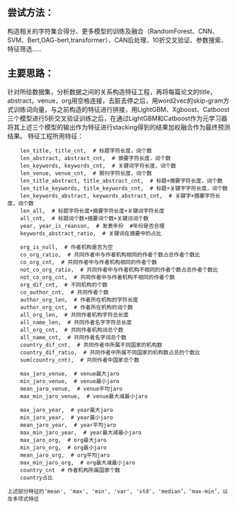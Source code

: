 ## 尝试方法：
构造相关的字符集合得分、更多模型的训练及融合（RandomForest、CNN、SVM、Bert,OAG-bert,transformer）、CAN后处理、10折交叉验证、参数搜索、特征筛选.....
## 主要思路：
针对所给数据集，分析数据之间的关系构造特征工程，再将每篇论文的title，abstract，venue，org用空格连接，去脏去停之后，用word2vec的skip-gram方式训练词向量，与之前构造的特征进行拼接，用LightGBM、Xgboost、Catboost三个模型进行5折交叉验证训练之后，在通过LightGBM和Catboost作为元学习器将其上述三个模型的输出作为特征进行stacking得到的结果加权融合作为最终预测结果。
特征工程所用特征：

		len_title, title_cnt,  # 标题字符长度，词个数
 	  	len_abstract, abstract_cnt,  # 摘要字符长度，词个数
 	  	len_keywords, keywords_cnt,  # 关键词字符长度，词个数
 		len_venue, venue_cnt,  # 期刊字符长度，词个数
 		len_title_abstract, title_abstract_cnt,  # 标题+摘要字符长度，词个数
 		len_title_keywords, title_keywords_cnt,  # 标题+关键字字符长度，词个数
 		len_keywords_abstract, keywords_abstract_cnt,  # 关键字+摘要字符长度，词个数
 		len_all,  # 标题字符长度+摘要字符长度+关键词字符长度
 		all_cnt,  # 标题词个数+摘要词个数+关键词词个数
 		year, year_is_reanson,  # 发表年份  #年份是否合理
 		keywords_abstract_ratio,  # 关键词在摘要中的占比
   
 		org_is_null,  # 作者机构是否为空
 		co_org_ratio,  # 共同作者中与作者机构相同的作者个数占总作者个数比
 		co_org_cnt,  # 共同作者中与作者机构相同的作者个数
 		not_co_org_ratio,  # 共同作者中与作者机构不相同的作者个数占总作者个数比
 		not_co_org_cnt,  # 共同作者中与作者机构不相同的作者个数
 		org_dif_cnt,  # 不同机构的个数
 		co_author_cnt,  # 共同作者个数
 		author_org_len,  # 作者所在机构的字符长度
 		author_org_cnt,  # 作者所在机构的词个数
 		all_org_len,  # 共同作者机构字符总长度
 		all_name_len,  # 共同作者名字字符总长度
 		all_org_cnt,  # 共同作者机构词总个数
 		all_name_cnt,  # 共同作者名字词总个数
 		country_dif_cnt,  # 共同作者中所属不同国家的机构数
 		country_dif_ratio,  # 共同作者中所属不同国家的机构数占总的个数比
 		sum(country_cnt),  # 共同作者中国家总个数
   
 		max_jaro_venue,  # venue最大jaro
 		min_jaro_venue,  # venue最小jaro
 		mean_jaro_venue,  # venue平均jaro
 		max_min_jaro_venue,  # venue最大减最小jaro

 		max_jaro_year,  # year最大jaro
 		min_jaro_year,  # year最小jaro
 		mean_jaro_year,  # year平均jaro
 		max_min_jaro_year,  # year最大减最小jaro
 		max_jaro_org,  # org最大jaro
		min_jaro_org,  # org最小jaro
	 	mean_jaro_org,  # org平均jaro
	 	max_min_jaro_org,  # org最大减最小jaro
		country_cnt  # 作者机构所属国家个数
		country占比
  
	上述部分特征的‘mean', 'max', 'min', 'var', 'std', 'median’，‘max-min’，以及多项式特征


